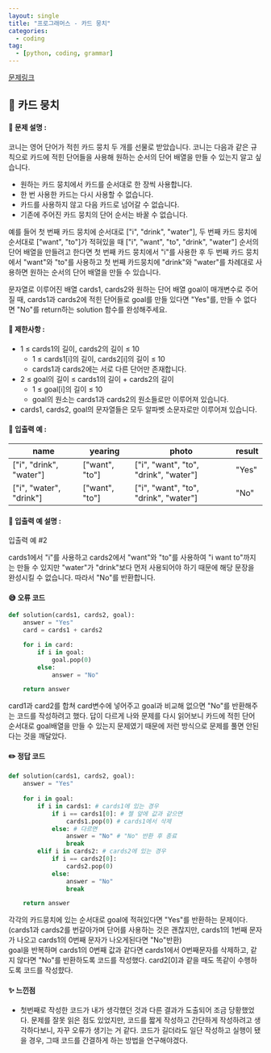 ```yaml
---
layout: single
title: "프로그래머스 - 카드 뭉치"
categories: 
  - coding
tag:
  - [python, coding, grammar]
--- 
```

[문제링크](https://school.programmers.co.kr/learn/courses/30/lessons/159994)  

## 📌 카드 뭉치

#### 📖 문제 설명 :  
코니는 영어 단어가 적힌 카드 뭉치 두 개를 선물로 받았습니다. 코니는 다음과 같은 규칙으로 카드에 적힌 단어들을 사용해 원하는 순서의 단어 배열을 만들 수 있는지 알고 싶습니다.

- 원하는 카드 뭉치에서 카드를 순서대로 한 장씩 사용합니다.
- 한 번 사용한 카드는 다시 사용할 수 없습니다.
- 카드를 사용하지 않고 다음 카드로 넘어갈 수 없습니다.
- 기존에 주어진 카드 뭉치의 단어 순서는 바꿀 수 없습니다.

예를 들어 첫 번째 카드 뭉치에 순서대로 ["i", "drink", "water"], 두 번째 카드 뭉치에 순서대로 ["want", "to"]가 적혀있을 때 ["i", "want", "to", "drink", "water"] 순서의 단어 배열을 만들려고 한다면 첫 번째 카드 뭉치에서 "i"를 사용한 후 두 번째 카드 뭉치에서 "want"와 "to"를 사용하고 첫 번째 카드뭉치에 "drink"와 "water"를 차례대로 사용하면 원하는 순서의 단어 배열을 만들 수 있습니다.

문자열로 이루어진 배열 cards1, cards2와 원하는 단어 배열 goal이 매개변수로 주어질 때, cards1과 cards2에 적힌 단어들로 goal를 만들 있다면 "Yes"를, 만들 수 없다면 "No"를 return하는 solution 함수를 완성해주세요.

#### 📖 제한사항 :  
- 1 ≤ cards1의 길이, cards2의 길이 ≤ 10
  - 1 ≤ cards1[i]의 길이, cards2[i]의 길이 ≤ 10
  - cards1과 cards2에는 서로 다른 단어만 존재합니다.
- 2 ≤ goal의 길이 ≤ cards1의 길이 + cards2의 길이
  - 1 ≤ goal[i]의 길이 ≤ 10
  - goal의 원소는 cards1과 cards2의 원소들로만 이루어져 있습니다.
- cards1, cards2, goal의 문자열들은 모두 알파벳 소문자로만 이루어져 있습니다.

#### 📖 입출력 예 : 

|name|yearing|photo|result|
|---|---|---|----|
|["i", "drink", "water"]|["want", "to"]|["i", "want", "to", "drink", "water"]|"Yes"|
|["i", "water", "drink"]|["want", "to"]|["i", "want", "to", "drink", "water"]|"No"|

#### 📖 입출력 예 설명 : 
입출력 예 #2

cards1에서 "i"를 사용하고 cards2에서 "want"와 "to"를 사용하여 "i want to"까지는 만들 수 있지만 "water"가 "drink"보다 먼저 사용되어야 하기 때문에 해당 문장을 완성시킬 수 없습니다. 따라서 "No"를 반환합니다.

#### 😅 오류 코드
```python
def solution(cards1, cards2, goal):
    answer = "Yes"
    card = cards1 + cards2

    for i in card:
        if i in goal:
            goal.pop(0)
        else:
            answer = "No"

    return answer
```
card1과 card2를 합쳐 card변수에 넣어주고 goal과 비교해 없으면 "No"를 반환해주는 코드를 작성하려고 했다. 
답이 다르게 나와 문제를 다시 읽어보니 카드에 적힌 단어 순서대로 goal배열을 만들 수 있는지 문제였기 때문에 저런 방식으로 문제를 풀면 
안된다는 것을 깨달았다. 

#### ✏️ 정답 코드  
```python
def solution(cards1, cards2, goal):
    answer = "Yes"
    
    for i in goal:
        if i in cards1: # cards1에 있는 경우
            if i == cards1[0]: # 젤 앞에 값과 같으면 
                cards1.pop(0) # cards1에서 삭제
            else: # 다르면
                answer = "No" # "No" 반환 후 종료
                break
        elif i in cards2: # cards2에 있는 경우
            if i == cards2[0]:
                cards2.pop(0)
            else:
                answer = "No"
                break

    return answer
```
각각의 카드뭉치에 있는 순서대로 goal에 적혀있다면 "Yes"를 반환하는 문제이다. 
(cards1과 cards2를 번갈아가며 단어를 사용하는 것은 괜찮지만, cards1의 1번째 문자가 나오고 cards1의 0번째 문자가 나오게된다면 "No"반환)  
goal을 반복하며 cards1의 0번째 값과 같다면 cards1에서 0번째문자를 삭제하고, 같지 않다면 "No"를 반환하도록 코드를 작성했다. 
card2[0]과 같을 때도 똑같이 수행하도록 코드를 작성햤다. 

#### ✨ 느낀점 
- 첫번째로 작성한 코드가 내가 생각했던 것과 다른 결과가 도출되어 조금 당황했었다.
  문제를 잘못 읽은 점도 있었지만, 코드를 짧게 작성하고 간단하게 작성하려고 생각하다보니,
  자꾸 오류가 생기는 거 같다. 코드가 길더라도 일단 작성하고 실행이 됐을 경우, 그때 코드를 간결하게 하는 방법을
  연구해야겠다. 




